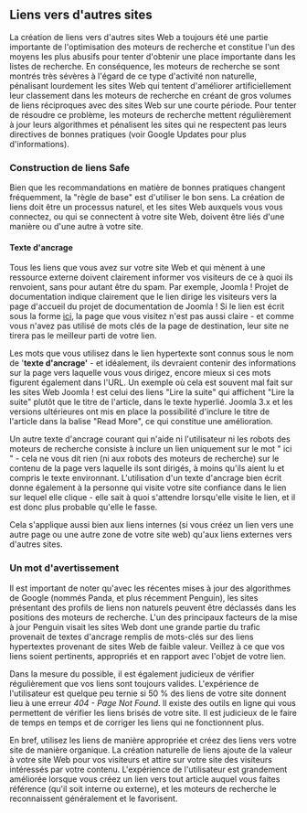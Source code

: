<!-- Filename: Linking_To_Other_Sites / Display title: Liens vers d'autres sites -->

## Liens vers d'autres sites

La création de liens vers d'autres sites Web a toujours été une partie
importante de l'optimisation des moteurs de recherche et constitue l'un
des moyens les plus abusifs pour tenter d'obtenir une place importante
dans les listes de recherche. En conséquence, les moteurs de recherche
se sont montrés très sévères à l'égard de ce type d'activité non
naturelle, pénalisant lourdement les sites Web qui tentent d'améliorer
artificiellement leur classement dans les moteurs de recherche en créant
de gros volumes de liens réciproques avec des sites Web sur une courte
période. Pour tenter de résoudre ce problème, les moteurs de recherche
mettent régulièrement à jour leurs algorithmes et pénalisent les sites
qui ne respectent pas leurs directives de bonnes pratiques (voir  Google
Updates
pour plus d'informations).

### Construction de liens Safe

Bien que les recommandations en matière de bonnes pratiques changent
fréquemment, la "règle de base" est d'utiliser le bon sens. La création
de liens doit être un processus naturel, et les sites Web auxquels vous
vous connectez, ou qui se connectent à votre site Web, doivent être liés
d'une manière ou d'une autre à votre site.

#### Texte d'ancrage

Tous les liens que vous avez sur votre site Web et qui mènent à une
ressource externe doivent clairement informer vos visiteurs de ce à quoi
ils renvoient, sans pour autant être du spam. Par exemple,  Joomla !
Projet de documentation
indique clairement que le lien dirige les visiteurs vers la page
d'accueil du projet de documentation de Joomla ! Si le lien est écrit
sous la forme <a
href="https://docs.joomla.org/index.php?title=Page_principale&amp;action=edit&amp;redlink=1"
class="new" title="Page principale (page does not exist)">ici</a>, la
page que vous visitez n'est pas aussi claire - et comme vous n'avez pas
utilisé de mots clés de la page de destination, leur site ne tirera pas
le meilleur parti de votre lien.

Les mots que vous utilisez dans le lien hypertexte sont connus sous le
nom de '**texte d'ancrage'** - et idéalement, ils devraient contenir des
informations sur la page vers laquelle vous vous dirigez, encore mieux
si ces mots figurent également dans l'URL. Un exemple où cela est
souvent mal fait sur les sites Web Joomla ! est celui des liens "Lire la
suite" qui affichent "Lire la suite" plutôt que le titre de l'article,
dans le texte hyperlié. Joomla 3.x et les versions ultérieures ont mis
en place la possibilité d'inclure le titre de l'article dans la balise
"Read More", ce qui constitue une amélioration.

Un autre texte d'ancrage courant qui n'aide ni l'utilisateur ni les
robots des moteurs de recherche consiste à inclure un lien uniquement
sur le mot " ici " - cela ne vous dit rien (ni aux robots des moteurs de
recherche) sur le contenu de la page vers laquelle ils sont dirigés, à
moins qu'ils aient lu et compris le texte environnant. L'utilisation
d'un texte d'ancrage bien écrit donne également à la personne qui visite
votre site confiance dans le lien sur lequel elle clique - elle sait à
quoi s'attendre lorsqu'elle visite le lien, et il est donc plus probable
qu'elle le fasse.

Cela s'applique aussi bien aux liens internes (si vous créez un lien
vers une autre page ou une autre zone de votre site web) qu'aux liens
externes vers d'autres sites.

### Un mot d'avertissement

Il est important de noter qu'avec les récentes mises à jour des
algorithmes de
Google
(nommés Panda, et plus récemment Penguin), les sites présentant des
profils de liens non naturels peuvent être déclassés dans les positions
des moteurs de recherche. L'un des principaux facteurs de la mise à jour
Penguin visait les sites Web dont une grande partie du trafic provenait
de textes d'ancrage remplis de mots-clés sur des liens hypertextes
provenant de sites Web de faible valeur. Veillez à ce que vos liens
soient pertinents, appropriés et en rapport avec l'objet de votre lien.

Dans la mesure du possible, il est également judicieux de vérifier
régulièrement que vos liens sont toujours valides. L'expérience de
l'utilisateur est quelque peu ternie si 50 % des liens de votre site
donnent lieu à une erreur *404 - Page Not Found*. Il existe des outils
en ligne qui vous permettent de vérifier les liens brisés de votre site.
Il est judicieux de le faire de temps en temps et de corriger les liens
qui ne fonctionnent plus.

En bref, utilisez les liens de manière appropriée et créez des liens
vers votre site de manière organique. La création naturelle de liens
ajoute de la valeur à votre site Web pour vos visiteurs et attire sur
votre site des visiteurs intéressés par votre contenu. L'expérience de
l'utilisateur est grandement améliorée lorsque vous créez un lien vers
tout article auquel vous faites référence (qu'il soit interne ou
externe), et les moteurs de recherche le reconnaissent généralement et
le favorisent.
